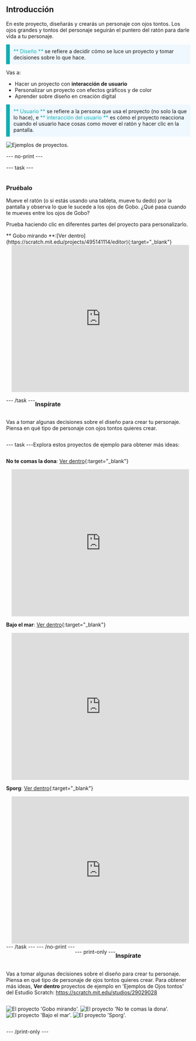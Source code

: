 ## Introducción

En este proyecto, diseñarás y crearás un personaje con ojos tontos. Los ojos grandes y tontos del personaje seguirán el puntero del ratón para darle vida a tu personaje.

<p style="border-left: solid; border-width:10px; border-color: #0faeb0; background-color: aliceblue; padding: 10px;">
<span style="color: #0faeb0">** Diseño **</span> se refiere a decidir cómo se luce un proyecto y tomar decisiones sobre lo que hace. 
</p>

Vas a:
+ Hacer un proyecto con **interacción de usuario**
+ Personalizar un proyecto con efectos gráficos y de color
+ Aprender sobre diseño en creación digital

<p style="border-left: solid; border-width:10px; border-color: #0faeb0; background-color: aliceblue; padding: 10px;">
<span style="color: #0faeb0">** Usuario **</span> se refiere a la persona que usa el proyecto (no solo la que lo hace), e <span style="color: #0faeb0">** interacción del usuario **</span> es cómo el proyecto reacciona cuando el usuario hace cosas como mover el ratón y hacer clic en la pantalla. 
</p>

![Ejemplos de proyectos.](images/showcase-line.png)

--- no-print ---

--- task ---

<div style="display: flex; flex-wrap: wrap">
<div style="flex-basis: 175px; flex-grow: 1">  

### Pruébalo 

Mueve el ratón (o si estás usando una tableta, mueve tu dedo) por la pantalla y observa lo que le sucede a los ojos de Gobo. ¿Qué pasa cuando te mueves entre los ojos de Gobo? 
  
Prueba haciendo clic en diferentes partes del proyecto para personalizarlo.

</div>
<div>
** Gobo mirando **:[Ver dentro](https://scratch.mit.edu/projects/495141114/editor){:target="_blank"}
<div class="scratch-preview" style="margin-left: 15px;">
  <iframe allowtransparency="true" width="485" height="402" src="https://scratch.mit.edu/projects/embed/495141114/?autostart=false" frameborder="0"></iframe>
</div>

</div>

--- /task ---

### Inspírate

Vas a tomar algunas decisiones sobre el diseño para crear tu personaje. Piensa en qué tipo de personaje con ojos tontos quieres crear.

--- task ---

Explora estos proyectos de ejemplo para obtener más ideas:

**No te comas la dona**: [Ver dentro](https://scratch.mit.edu/projects/495865093/editor){:target="_blank"}
<div class="scratch-preview" style="margin-left: 15px;">
  <iframe allowtransparency="true" width="485" height="402" src="https://scratch.mit.edu/projects/embed/495865093/?autostart=false" frameborder="0"></iframe>
</div>

**Bajo el mar**: [Ver dentro](https://scratch.mit.edu/projects/495866460/editor){:target="_blank"}
<div class="scratch-preview" style="margin-left: 15px;">
  <iframe allowtransparency="true" width="485" height="402" src="https://scratch.mit.edu/projects/embed/495866460/?autostart=false" frameborder="0"></iframe>
</div>

**Sporg**: [Ver dentro](https://scratch.mit.edu/projects/495865892/editor){:target="_blank"}
<div class="scratch-preview" style="margin-left: 15px;">
  <iframe allowtransparency="true" width="485" height="402" src="https://scratch.mit.edu/projects/embed/495865892/?autostart=false" frameborder="0"></iframe>
</div>
--- /task --- --- /no-print ---

--- print-only ---

### Inspírate

Vas a tomar algunas decisiones sobre el diseño para crear tu personaje. Piensa en qué tipo de personaje de ojos tontos quieres crear. Para obtener más ideas, **Ver dentro** proyectos de ejemplo en 'Ejemplos de Ojos tontos' del Estudio Scratch: https://scratch.mit.edu/studios/29029028

![El proyecto 'Gobo mirando'.](images/gobo-watching.png) ![El proyecto 'No te comas la dona'.](images/dont-eat-donut.png) ![El proyecto 'Bajo el mar'.](images/under-the-sea.png) ![El proyecto 'Sporg'.](images/sporg.png)

--- /print-only ---

 
